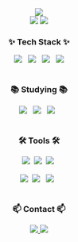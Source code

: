 <div align="center">
    <img src="https://capsule-render.vercel.app/api?type=soft&color=auto&height=120&section=header&text=Welcome%20to%20Teddy's%20Hub!&fontSize=50&fontColor=ffffff" />
</div>



<div align="center">
    <img src="https://github-readme-stats.vercel.app/api?username=ebzm00&theme=blue-green" />
   <img src="http://mazassumnida.wtf/api/v2/generate_badge?boj=ebzm00" />
</div>


<h3 align="center">✨ Tech Stack ✨</h3>
<div align="center">
  <img src="https://img.shields.io/badge/Spring%20Boot-6DB33F?style=for-the-badge&logo=springboot&logoColor=white" /> &nbsp
  <img src="https://img.shields.io/badge/MariaDB-003545?style=for-the-badge&logo=mariadb&logoColor=white" /> &nbsp
  <img src="https://img.shields.io/badge/Docker-2496ED?style=for-the-badge&logo=docker&logoColor=white" /> &nbsp
  <img src="https://img.shields.io/badge/Japanese%20N3-DD0B78?style=for-the-badge&logo=Monogram&logoColor=white" />
</div>



<br>
<h3 align="center">📚 Studying 📚</h3>
<div align="center">
  <img src="https://img.shields.io/badge/Spring%20Boot-6DB33F?style=for-the-badge&logo=springboot&logoColor=white" /> &nbsp
  <img src="https://img.shields.io/badge/MariaDB-003545?style=for-the-badge&logo=mariadb&logoColor=white" /> &nbsp
  <img src="https://img.shields.io/badge/Docker-2496ED?style=for-the-badge&logo=docker&logoColor=white" /> &nbsp
</div>


<br>

<h3 align="center">🛠 Tools 🛠</h3>
<div align="center">
  <img src="https://img.shields.io/badge/git-F05033.svg?style=for-the-badge&logo=git&logoColor=white" />&nbsp
  <img src="https://img.shields.io/badge/github-181717.svg?style=for-the-badge&logo=github&logoColor=white" />&nbsp
  <img src="https://img.shields.io/badge/Notion-F3F3F3.svg?style=for-the-badge&logo=notion&logoColor=black" />&nbsp
</div>


<br>

<div align="center">
  <img src="https://img.shields.io/badge/VSCode-2C2C32.svg?style=for-the-badge&logo=visual-studio-code&logoColor=22ABF3" />&nbsp
  <img src="https://img.shields.io/badge/Eclipse-2C2255?style=for-the-badge&logo=eclipse&logoColor=white" /> &nbsp
 <img src="https://img.shields.io/badge/IntelliJ_IDEA-000000.svg?style=for-the-badge&logo=intellij-idea&logoColor=white"/> &nbsp
<!--   <img src="https://img.shields.io/badge/Colab-2C2C32.svg?style=for-the-badge&logo=googlecolab&logoColor=F9AB00" />&nbsp -->
</div>

<br>

<h3 align="center">📫 Contact 📫</h3>
<div align="center">
  <a href="mailto:hgs01041161264@gmail.com" target="_blank">
    <img src="https://img.shields.io/badge/hgs01041161264@gmail.com-0078D4?style=for-the-badge&logo=microsoftoutlook&logoColor=white"/>
  </a>
  <a href="https://www.instagram.com/osiawase_/" target="_blank">
    <img src="https://img.shields.io/badge/instagram-E4405F?style=for-the-badge&logo=instagram&logoColor=white"/>
  </a>
</div>
